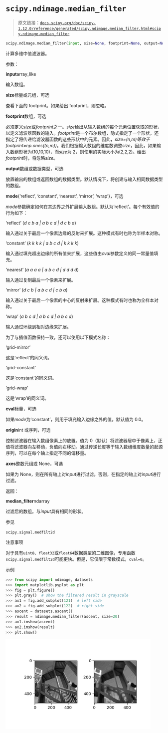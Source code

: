 # `scipy.ndimage.median_filter`

> 原文链接：[`docs.scipy.org/doc/scipy-1.12.0/reference/generated/scipy.ndimage.median_filter.html#scipy.ndimage.median_filter`](https://docs.scipy.org/doc/scipy-1.12.0/reference/generated/scipy.ndimage.median_filter.html#scipy.ndimage.median_filter)

```py
scipy.ndimage.median_filter(input, size=None, footprint=None, output=None, mode='reflect', cval=0.0, origin=0, *, axes=None)
```

计算多维中值滤波器。

参数：

**input**array_like

输入数组。

**size**标量或元组，可选

查看下面的 footprint。如果给出 footprint，则忽略。

**footprint**数组，可选

必须定义*size*或*footprint*之一。*size*给出从输入数组的每个元素位置获取的形状，以定义滤波器函数的输入。*footprint*是一个布尔数组，隐式指定了一个形状，还指定了将传递给滤波器函数的这些形状中的元素。因此，*size=(n,m)*等效于*footprint=np.ones((n,m))*。我们根据输入数组的维度数调整*size*，因此，如果输入数组形状为(10,10,10)，而*size*为 2，则使用的实际大小为(2,2,2)。给出*footprint*时，将忽略*size*。

**output**数组或数据类型，可选

放置输出的数组或返回数组的数据类型。默认情况下，将创建与输入相同数据类型的数组。

**mode**{‘reflect’, ‘constant’, ‘nearest’, ‘mirror’, ‘wrap’}，可选

*mode*参数确定如何在其边界之外扩展输入数组。默认为‘reflect’。每个有效值的行为如下：

‘reflect’ (*d c b a | a b c d | d c b a*)

输入通过关于最后一个像素边缘的反射来扩展。这种模式有时也称为半样本对称。

‘constant’ (*k k k k | a b c d | k k k k*)

输入通过填充超出边缘的所有值来扩展，这些值由*cval*参数定义的同一常量值填充。

‘nearest’ (*a a a a | a b c d | d d d d*)

输入通过复制最后一个像素来扩展。

‘mirror’ (*d c b | a b c d | c b a*)

输入通过关于最后一个像素的中心的反射来扩展。这种模式有时也称为全样本对称。

‘wrap’ (*a b c d | a b c d | a b c d*)

输入通过环绕到相对边缘来扩展。

为了与插值函数保持一致，还可以使用以下模式名称：

‘grid-mirror’

这是‘reflect’的同义词。

‘grid-constant’

这是‘constant’的同义词。

‘grid-wrap’

这是‘wrap’的同义词。

**cval**标量，可选

如果*mode*为‘constant’，则用于填充输入边缘之外的值。默认值为 0.0。

**origin**int 或序列，可选

控制滤波器在输入数组像素上的放置。值为 0（默认）将滤波器居中于像素上，正值将滤波器向左移动，负值向右移动。通过传递长度等于输入数组维度数量的起源序列，可以在每个轴上指定不同的偏移量。

**axes**整数元组或 None，可选

如果为 None，则在所有轴上对*input*进行过滤。否则，在指定的轴上对*input*进行过滤。

返回：

**median_filter**ndarray

过滤后的数组。与*input*具有相同的形状。

参见

`scipy.signal.medfilt2d`

注意事项

对于具有`uint8`、`float32`或`float64`数据类型的二维图像，专用函数`scipy.signal.medfilt2d`可能更快。但是，它仅限于常数模式，`cval=0`。

示例

```py
>>> from scipy import ndimage, datasets
>>> import matplotlib.pyplot as plt
>>> fig = plt.figure()
>>> plt.gray()  # show the filtered result in grayscale
>>> ax1 = fig.add_subplot(121)  # left side
>>> ax2 = fig.add_subplot(122)  # right side
>>> ascent = datasets.ascent()
>>> result = ndimage.median_filter(ascent, size=20)
>>> ax1.imshow(ascent)
>>> ax2.imshow(result)
>>> plt.show() 
```

![../../_images/scipy-ndimage-median_filter-1.png](img/5123a12aa7c21ae850e8d8766fd48bd0.png)
